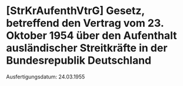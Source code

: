 # [StrKrAufenthVtrG] Gesetz, betreffend den Vertrag vom 23. Oktober 1954 über den Aufenthalt ausländischer Streitkräfte in der Bundesrepublik Deutschland

Ausfertigungsdatum: 24.03.1955

 